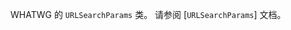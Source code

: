 <!-- YAML
added: v10.0.0
-->

<!-- type=global -->

WHATWG 的 `URLSearchParams` 类。
请参阅 [`URLSearchParams`] 文档。


